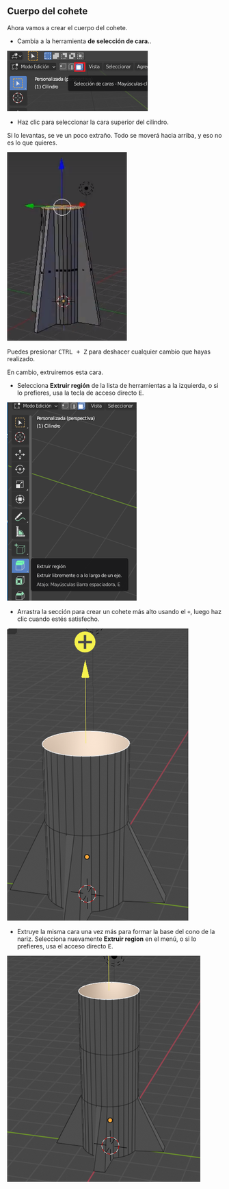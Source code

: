 ## Cuerpo del cohete

Ahora vamos a crear el cuerpo del cohete.

+ Cambia a la herramienta **de selección de cara.**.

![Herramienta selección de cara](images/blender-face-tool.png)

+ Haz clic para seleccionar la cara superior del cilindro.

Si lo levantas, se ve un poco extraño. Todo se moverá hacia arriba, y eso no es lo que quieres.

![Tira del cohete hacia arriba](images/blender-rocket-pull.png)

Puedes presionar <kbd>CTRL + Z</kbd> para deshacer cualquier cambio que hayas realizado.

En cambio, extruiremos esta cara.

+ Selecciona **Extruir región** de la lista de herramientas a la izquierda, o si lo prefieres, usa la tecla de acceso directo <kbd>E</kbd>.

![Extruir región](images/extrude-region.png)

+ Arrastra la sección para crear un cohete más alto usando el `+`, luego haz clic cuando estés satisfecho.

![Extruir región](images/blender-rocket-body-extrude.png)

+ Extruye la misma cara una vez más para formar la base del cono de la nariz. Selecciona nuevamente **Extruir region** en el menú, o si lo prefieres, usa el acceso directo <kbd>E</kbd>.

![Cono de la nariz](images/blender-rocket-nose-extrude.png)